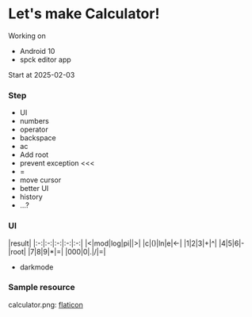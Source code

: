 # Let's make Calculator!

Working on
- Android 10
- spck editor app

Start at 2025-02-03

### Step
- UI
- numbers
- operator
- backspace
- ac
- Add root
- prevent exception <<<
- =
- move cursor
- better UI
- history
- ...?

### UI
|result|
|:-:|:-:|:-:|:-:|:-:|
|<|mod|log|pi||>|
|c|()|ln|e|<-|
|1|2|3|+|^|
|4|5|6|-|root|
|7|8|9|*|=|
|000|0|.|/|=|

- darkmode

### Sample resource

calculator.png: [flaticon](https://www.flaticon.com/free-icon/calculator_2374370)